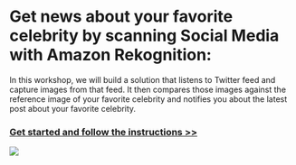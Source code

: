 # Get news about your favorite celebrity by scanning Social Media with Amazon Rekognition:

In this workshop, we will build a solution that listens to Twitter feed and capture images from that feed. It then compares those images against the reference image of your favorite celebrity and notifies you about the latest post about your favorite celebrity.


### [Get started and follow the instructions >>](Instructions.md)

![](media/architecture.png)
